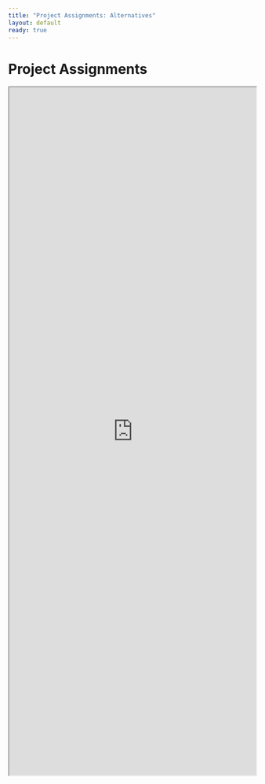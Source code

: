 ```yaml
---
title: "Project Assignments: Alternatives"
layout: default
ready: true
---
```


# Project Assignments

<iframe  style="width:100%; height:1400px;  overflow: scroll;" 
src="https://docs.google.com/spreadsheets/d/1t18Q8B64xtV7cCrE0YnHsBgwgj9Zxldw-I_FX-YJ15U/pubhtml?gid=308846433&amp;single=true&amp;widget=true&amp;headers=false">
</iframe>


<div style="display:none;">
https://ucsb-cs56-f16.github.io/info/projects_alt/
</div>
